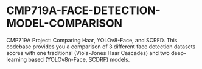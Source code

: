 # CMP719A-FACE-DETECTION-MODEL-COMPARISON
CMP719A Project: Comparing Haar, YOLOv8-Face, and SCRFD. This codebase provides you a comparison of 3 different face detection datasets scores with one traditional (Viola-Jones Haar Cascades) and two deep-learning based (YOLOv8n-Face, SCDRF) models.
